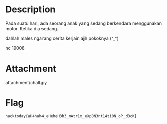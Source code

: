 # Description

Pada suatu hari, ada seorang anak yang sedang berkendara menggunakan motor. Ketika dia sedang...

dahlah males ngarang cerita kerjain ajh pokoknya (^_^)

nc <ip> 19008


# Attachment

attachment/chall.py


# Flag

`hacktoday{aH4hah4_eHeheH3h3_mAtr1x_eXp0N3nt14ti0N_oP_d3cK}`
